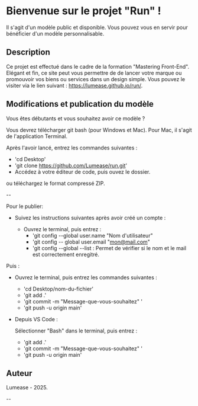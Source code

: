 # Bienvenue sur le projet "Run" !

Il s'agit d'un modèle public et disponible. Vous pouvez vous en servir pour bénéficier d'un modèle personnalisable.

## Description

Ce projet est effectué dans le cadre de la formation "Mastering Front-End".
Elégant et fin, ce site peut vous permettre de de lancer votre marque ou promouvoir vos biens ou services dans un design simple.
Vous pouvez le visiter via le lien suivant : https://lumease.github.io/run/.

## Modifications et publication du modèle

Vous êtes débutants et vous souhaitez avoir ce modèle ?

Vous devrez télécharger git bash (pour Windows et Mac). Pour Mac, il s'agit de l'application Terminal.

Après l'avoir lancé, entrez les commandes suivantes :

- 'cd Desktop'
- 'git clone https://github.com/Lumease/run.git'
- Accédez à votre éditeur de code, puis ouvez le dossier.

ou téléchargez le format compressé ZIP.

--

Pour le publier:

- Suivez les instructions suivantes après avoir créé un compte :

  - Ouvrez le terminal, puis entrez :
    - 'git config --global user.name "Nom d'utilisateur"
    - 'git config -- global user.email "mon@mail.com"
    - 'git config --global --list : Permet de vérifier si le nom et le mail est correctement enregitré.

Puis :

- Ouvrez le terminal, puis entrez les commandes suivantes :

  - 'cd Desktop/nom-du-fichier'
  - 'git add .'
  - 'git commit -m "Message-que-vous-souhaitez" '
  - 'git push -u origin main'

- Depuis VS Code :

  Sélectionner "Bash" dans le terminal, puis entrez :

  - 'git add .'
  - 'git commit -m "Message-que-vous-souhaitez" '
  - 'git push -u origin main'

## Auteur

Lumease - 2025.

--
